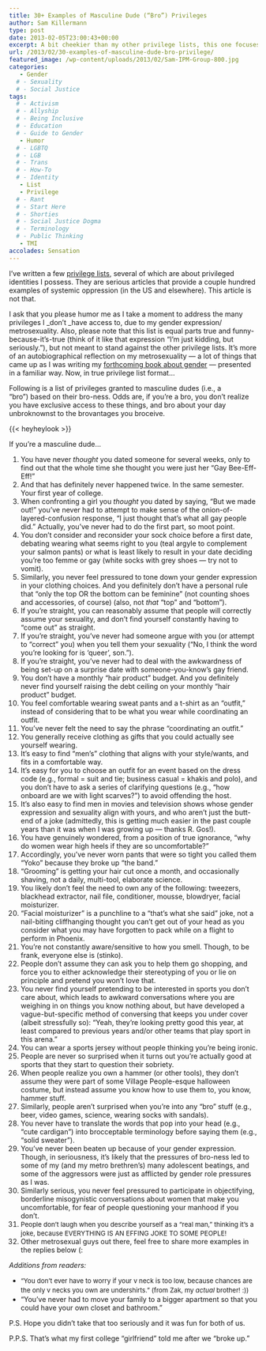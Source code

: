 ```yaml
---
title: 30+ Examples of Masculine Dude (“Bro”) Privileges
author: Sam Killermann
type: post
date: 2013-02-05T23:00:43+00:00
excerpt: A bit cheekier than my other privilege lists, this one focuses on the unearned benefits the bros in our society get, that the more feminine guys (like moi) do not.
url: /2013/02/30-examples-of-masculine-dude-bro-privilege/
featured_image: /wp-content/uploads/2013/02/Sam-IPM-Group-800.jpg
categories: 
   - Gender
  # - Sexuality
  # - Social Justice
tags:
  # - Activism
  # - Allyship
  # - Being Inclusive
  # - Education
  # - Guide to Gender
   - Humor
  # - LGBTQ
  # - LGB
  # - Trans
  # - How-To
  # - Identity
   - List
   - Privilege
  # - Rant
  # - Start Here
  # - Shorties
  # - Social Justice Dogma
  # - Terminology
  # - Public Thinking
   - TMI
accolades: Sensation
---
```

I&#8217;ve written a few [privilege lists][1], several of which are about privileged identities I possess. They are serious articles that provide a couple hundred examples of systemic oppression (in the US and elsewhere). This article is not that.

I ask that you please humor me as I take a moment to address the many privileges I _don&#8217;t _have access to, due to my gender expression/ metrosexuality. Also, please note that this list is equal parts true and funny-because-it&#8217;s-true (think of it like that expression &#8220;I&#8217;m just kidding, but seriously.&#8221;), but not meant to stand against the other privilege lists. It&#8217;s more of an autobiographical reflection on my metrosexuality &#8212; a lot of things that came up as I was writing my [forthcoming book about gender][2] &#8212; presented in a familiar way. Now, in true privilege list format&#8230;

Following is a list of privileges granted to masculine dudes (i.e., a &#8220;bro&#8221;) based on their bro-ness. Odds are, if you&#8217;re a bro, you don&#8217;t realize you have exclusive access to these things, and bro about your day unbroknownst to the brovantages you broceive.

{{< heyheylook >}}

If you&#8217;re a masculine dude&#8230;

  1. <span style="line-height: 12.997159004211426px;">You have never <em>thought</em> you dated someone for several weeks, only to find out that the whole time she thought you were just her &#8220;Gay Bee-Eff-Eff!&#8221;</span>
  2. And that has definitely never happened twice. In the same semester. Your first year of college.
  3. When confronting a girl you _thought_ you dated by saying, &#8220;But we made out!&#8221; you&#8217;ve never had to attempt to make sense of the onion-of-layered-confusion response, &#8220;I just thought that&#8217;s what all gay people did.&#8221; Actually, you&#8217;ve never had to do the first part, so moot point.
  4. You don&#8217;t consider and reconsider your sock choice before a first date, debating wearing what seems right to you (teal argyle to complement your salmon pants) or what is least likely to result in your date deciding you&#8217;re too femme or gay (white socks with grey shoes &#8212; try not to vomit).
  5. Similarly, you never feel pressured to tone down your gender expression in your clothing choices. And you definitely don&#8217;t have a personal rule that &#8220;only the top OR the bottom can be feminine&#8221; (not counting shoes and accessories, of course) (also, not _that_ &#8220;top&#8221; and &#8220;bottom&#8221;).
  6. If you&#8217;re straight, you can reasonably assume that people will correctly assume your sexuality, and don&#8217;t find yourself constantly having to &#8220;come out&#8221; as straight.
  7. If you&#8217;re straight, you&#8217;ve never had someone argue with you (or attempt to &#8220;correct&#8221; you) when you tell them your sexuality (&#8220;No, I think the word you&#8217;re looking for is &#8216;queer&#8217;, son.&#8221;).
  8. If you&#8217;re straight, you&#8217;ve never had to deal with the awkwardness of being set-up on a surprise date with someone-you-know&#8217;s gay friend.
  9. You don&#8217;t have a monthly &#8220;hair product&#8221; budget. And you definitely never find yourself raising the debt ceiling on your monthly &#8220;hair product&#8221; budget.
 10. You feel comfortable wearing sweat pants and a t-shirt as an &#8220;outfit,&#8221; instead of considering that to be what you wear while coordinating an outfit.
 11. You&#8217;ve never felt the need to say the phrase &#8220;coordinating an outfit.&#8221;
 12. You generally receive clothing as gifts that you could actually see yourself wearing.
 13. It&#8217;s easy to find &#8220;men&#8217;s&#8221; clothing that aligns with your style/wants, and fits in a comfortable way.
 14. It&#8217;s easy for you to choose an outfit for an event based on the dress code (e.g., formal = suit and tie; business casual = khakis and polo), and you don&#8217;t have to ask a series of clarifying questions (e.g., &#8220;how onboard are we with light scarves?&#8221;) to avoid offending the host.
 15. It&#8217;s also easy to find men in movies and television shows whose gender expression and sexuality align with yours, and who aren&#8217;t just the butt-end of a joke (admittedly, this is getting much easier in the past couple years than it was when I was growing up &#8212; thanks R. Gos!).
 16. You have genuinely wondered, from a position of true ignorance, &#8220;why do women wear high heels if they are so uncomfortable?&#8221;
 17. Accordingly, you&#8217;ve never worn pants that were so tight you called them &#8220;Yoko&#8221; because they broke up &#8220;the band.&#8221;
 18. &#8220;Grooming&#8221; is getting your hair cut once a month, and occasionally shaving, not a daily, multi-tool, elaborate science.
 19. You likely don&#8217;t feel the need to own any of the following: tweezers, blackhead extractor, nail file, conditioner, mousse, blowdryer, facial moisturizer.
 20. &#8220;Facial moisturizer&#8221; is a punchline to a &#8220;that&#8217;s what she said&#8221; joke, not a nail-biting cliffhanging thought you can&#8217;t get out of your head as you consider what you may have forgotten to pack while on a flight to perform in Phoenix.
 21. You&#8217;re not constantly aware/sensitive to how you smell. Though, to be frank, everyone else is (stinko).
 22. People don&#8217;t assume they can ask you to help them go shopping, and force you to either acknowledge their stereotyping of you or lie on principle and pretend you won&#8217;t love that.
 23. You never find yourself pretending to be interested in sports you don&#8217;t care about, which leads to awkward conversations where you are weighing in on things you know nothing about, but have developed a vague-but-specific method of conversing that keeps you under cover (albeit stressfully so): &#8220;Yeah, they&#8217;re looking pretty good this year, at least compared to previous years and/or other teams that play sport in this arena.&#8221;
 24. You can wear a sports jersey without people thinking you&#8217;re being ironic.
 25. People are never so surprised when it turns out you&#8217;re actually good at sports that they start to question their sobriety.
 26. When people realize you own a hammer (or other tools), they don&#8217;t assume they were part of some Village People-esque halloween costume, but instead assume you know how to use them to, you know, hammer stuff.
 27. Similarly, people aren&#8217;t surprised when you&#8217;re into any &#8220;bro&#8221; stuff (e.g., beer, video games, science, wearing socks with sandals).
 28. You never have to translate the words that pop into your head (e.g., &#8220;cute cardigan&#8221;) into brocceptable terminology before saying them (e.g., &#8220;solid sweater&#8221;).
 29. You&#8217;ve never been beaten up because of your gender expression. Though, in seriousness, it&#8217;s likely that the pressures of bro-ness led to some of my (and my metro brethren&#8217;s) many adolescent beatings, and some of the aggressors were just as afflicted by gender role pressures as I was.
 30. Similarly serious, you never feel pressured to participate in objectifying, borderline misogynistic conversations about women that make you uncomfortable, for fear of people questioning your manhood if you don&#8217;t.
 31. <span style="font-size: 13px; line-height: 19px;">People don&#8217;t laugh when you describe yourself as a &#8220;real man,&#8221; thinking it&#8217;s a joke, because EVERYTHING IS AN EFFING JOKE TO SOME PEOPLE!</span>
 32. Other metrosexual guys out there, feel free to share more examples in the replies below (:

_Additions from readers:_

  * <span style="font-size: 13px; line-height: 19px;">&#8220;You don&#8217;t ever have to worry if your v neck is too low, because chances are the only v necks you own are undershirts.&#8221; (from Zak, my <em>actual</em> brother! :))</span>
  * &#8220;You&#8217;ve never had to move your family to a bigger apartment so that you could have your own closet and bathroom.&#8221;

P.S. Hope you didn&#8217;t take that too seriously and it was fun for both of us.
  
P.P.S. That&#8217;s what my first college &#8220;girlfriend&#8221; told me after we &#8220;broke up.&#8221;

 [1]: /category/privilege-lists/ "Privilege Lists"
 [2]: /2013/02/gender-book-coming-soon/ "Gender Book Coming Soon!"